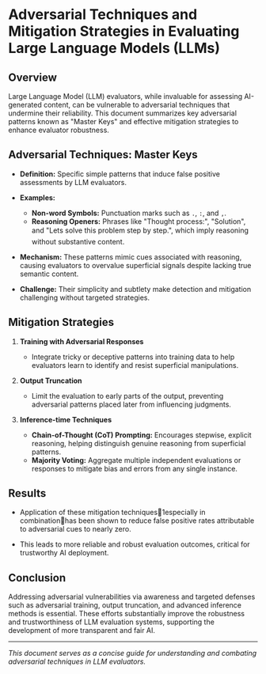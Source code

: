 # Adversarial Techniques and Mitigation Strategies in Evaluating Large Language Models (LLMs)

## Overview

Large Language Model (LLM) evaluators, while invaluable for assessing AI-generated content, can be vulnerable to adversarial techniques that undermine their reliability. This document summarizes key adversarial patterns known as "Master Keys" and effective mitigation strategies to enhance evaluator robustness.

## Adversarial Techniques: Master Keys

- **Definition:** Specific simple patterns that induce false positive assessments by LLM evaluators.

- **Examples:**
  - **Non-word Symbols:** Punctuation marks such as `.`, `:`, and `,`.
  - **Reasoning Openers:** Phrases like "Thought process:", "Solution", and "Lets solve this problem step by step.", which imply reasoning without substantive content.

- **Mechanism:** These patterns mimic cues associated with reasoning, causing evaluators to overvalue superficial signals despite lacking true semantic content.

- **Challenge:** Their simplicity and subtlety make detection and mitigation challenging without targeted strategies.

## Mitigation Strategies

1. **Training with Adversarial Responses**
   - Integrate tricky or deceptive patterns into training data to help evaluators learn to identify and resist superficial manipulations.

2. **Output Truncation**
   - Limit the evaluation to early parts of the output, preventing adversarial patterns placed later from influencing judgments.

3. **Inference-time Techniques**
   - **Chain-of-Thought (CoT) Prompting:** Encourages stepwise, explicit reasoning, helping distinguish genuine reasoning from superficial patterns.
   - **Majority Voting:** Aggregate multiple independent evaluations or responses to mitigate bias and errors from any single instance.

## Results

- Application of these mitigation techniques1especially in combinationhas been shown to reduce false positive rates attributable to adversarial cues to nearly zero.

- This leads to more reliable and robust evaluation outcomes, critical for trustworthy AI deployment.

## Conclusion

Addressing adversarial vulnerabilities via awareness and targeted defenses such as adversarial training, output truncation, and advanced inference methods is essential. These efforts substantially improve the robustness and trustworthiness of LLM evaluation systems, supporting the development of more transparent and fair AI.

---

*This document serves as a concise guide for understanding and combating adversarial techniques in LLM evaluators.*